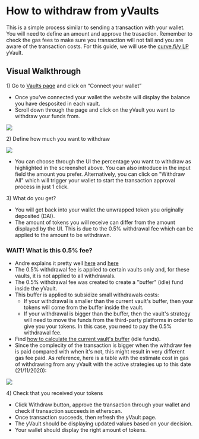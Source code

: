 # How to withdraw from yVaults

This is a simple process similar to sending a transaction with your wallet. You will need to define an amount and approve the trasaction.
Remember to check the gas fees to make sure you transaction will not fail and you are aware of the transaction costs.
For this guide, we will use the [curve.fi/y LP](https://www.curve.fi/iearn/) yVault.

## Visual Walkthrough

1\) Go to [Vaults page](https://yearn.finance/vaults) and click on “Connect your wallet”
- Once you've connected your wallet the website will display the balance you have desposited in each vault.
- Scroll down through the page and click on the yVault you want to withdraw your funds from.

![](https://i.imgur.com/DzylU6s.png)

2\) Define how much you want to withdraw

![](https://i.imgur.com/69A6y2Q.png)

- You can choose through the UI the percentage you want to withdraw as highlighted in the screenshot above. You can also introduce in the input field the amount you prefer. Alternatively, you can click on "Withdraw All" which will trigger your wallet to start the transaction approval process in just 1 click. 

3\) What do you get?
- You will get back into your wallet the unwrapped token you originally deposited (DAI).
- The amount of tokens you will receive can differ from the amount displayed by the UI. This is due to the 0.5% withdrawal fee which can be applied to the amount to be withdrawn.

### WAIT! What is this 0.5% fee?
- Andre explains it pretty well [here](https://www.youtube.com/watch?v=bdC3rNDChbw&feature=youtu.be&t=637) and [here](https://www.youtube.com/watch?v=bdC3rNDChbw&feature=youtu.be&t=1254)
- The 0.5% withdrawal fee is applied to certain vaults only and, for these vaults, it is not applied to all withdrawals.
- The 0.5% withdrawal fee was created to create a "buffer" (idle) fund inside the yVault. 
- This buffer is applied to subsidize small withdrawals costs:
    - If your withdrawal is smaller than the current vault's buffer, then your tokens will come from the buffer inside the vault. 
    - If your withdrawal is bigger than the buffer, then the vault's strategy will need to move the funds from the third-party platforms in order to give you your tokens. In this case, you need to pay the 0.5% withdrawal fee. 
- Find [how to calculate the current vault's buffer](https://docs.yearn.finance/faq#what-are-the-fees) (idle funds).
- Since the complecity of the transaction is bigger when the withdraw fee is paid compared with when it's not, this might result in very different gas fee paid. As reference, here is a table with the estimate cost in gas of withdrawing from any yVault with the active strategies up to this date (21/11/2020):

![](https://i.imgur.com/ZN15p1S.png)

4\) Check that you received your tokens
- Click Withdraw button, approve the transaction through your wallet and check if transaction succeeds in etherscan.
- Once transaction succeeds, then refresh the yVault page.
- The yVault should be displaying updated values based on your decision.
- Your wallet should display the right amount of tokens.

